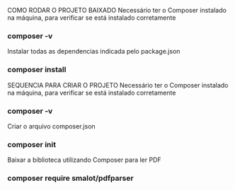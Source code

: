 COMO RODAR O PROJETO BAIXADO
Necessário ter o Composer instalado na máquina, para verificar se está instalado corretamente
### composer -v

Instalar todas as dependencias indicada pelo package.json
### composer install


SEQUENCIA PARA CRIAR O PROJETO
Necessário ter o Composer instalado na máquina, para verificar se está instalado corretamente
### composer -v

Criar o arquivo composer.json
### composer init

Baixar a biblioteca utilizando Composer para ler PDF 
### composer require smalot/pdfparser